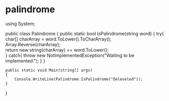 # palindrome

using System;

public class Palindrome
{
    public static bool IsPalindrome(string word)
    {
        try{
            char[] charArray = word.ToLower().ToCharArray();
            Array.Reverse(charArray);            
            return new string(charArray) == word.ToLower();            
        } catch{
            throw new NotImplementedException("Waiting to be implemented.");
        }
    }

    public static void Main(string[] args)
    {        
        Console.WriteLine(Palindrome.IsPalindrome("Deleveled"));
    }
}
